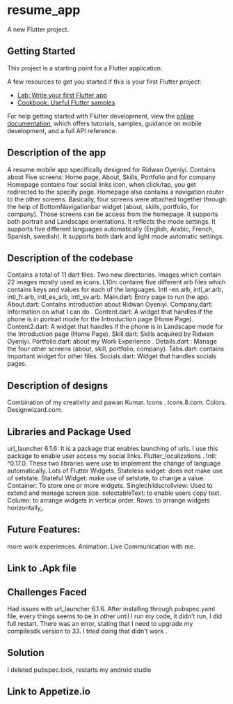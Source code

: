 # resume_app

A new Flutter project.

## Getting Started

This project is a starting point for a Flutter application.

A few resources to get you started if this is your first Flutter project:

- [Lab: Write your first Flutter app](https://docs.flutter.dev/get-started/codelab)
- [Cookbook: Useful Flutter samples](https://docs.flutter.dev/cookbook)

For help getting started with Flutter development, view the
[online documentation](https://docs.flutter.dev/), which offers tutorials,
samples, guidance on mobile development, and a full API reference.

## Description of the app
A resume mobile app specifically designed for Ridwan Oyeniyi.
Contains about Five screens: Home page, About, Skills, Portfolio and for company
Homepage contains four social links icon, when click/tap, you get redirected to the specify page.
Homepage also contains a navigation router to the other screens.
Basically, four screens were attached together through the help of BottomNavigationbar widget (about, skills, portfolio, for company). Those screens can be access from the homepage.
It supports both portrait and Landscape orientations.
It reflects the mode settings.
It supports five different languages automatically (English, Arabic, French, Spanish, swedish).
It supports both dark and light mode automatic settings.


## Description of the codebase
Contains a total of 11 dart files.
Two new directories.
 Images which contain 22 images mostly used as icons.
L10n: contains five different arb files which contains keys and values for each of the languages.
Intl -en.arb, intl_ar.arb, intl_fr.arb, intl_es_arb, intl_sv.arb.
Main.dart: Entry page to run the app.
About.dart: Contains introduction about Ridwan Oyeniyi.
Company,dart: Information on what I can do .
Content.dart: A widget that handles if the phone is in portrait mode for the Introduction page (Home Page).
Content2.dart: A widget that handles if the phone is in Landscape mode for the Introduction page (Home Page).
Skill.dart: Skills acquired by Ridwan Oyeniyi.
Portfolio.dart:  about my Work Experience .
Details.dart : Manage the four other screens (about, skill, portfolio, company).
Tabs.dart: contains Important widget for other files.
Socials.dart: Widget that handles socials pages.


## Description of designs
Combination of  my creativity and pawan Kumar.
Icons .
Icons.8.com.
Colors.
Designwizard.com.

## Libraries and Package Used
url_launcher 6.1.6: It is a package that enables launching of urls.
I use this package to enable user access my social links.
Flutter_localizations .
Intl: ^0.17.0.
These two libraries were use to implement the change of language automatically.
Lots of Flutter Widgets.
Stateless widget: does not make use of setstate.
Stateful Widget: make use of setstate, to change a value.
Container: To store one or more widgets.
Singlechildscrollview:  Used to extend and manage screen size.
 selectableText: to enable users copy text.
Column: to arrange widgets in vertical order.
 Rows: to arrange widgets horizontally,.

## Future Features:
more work experiences.
Animation.
Live Communication with me.

## Link to .Apk file



## Challenges Faced
Had issues with url_launcher 6.1.6.
After installing through pubspec.yaml  file, every things seems to be in other until I run my code, it didn’t run, I did full restart.
There was an error, stating that I need to upgrade my compilesdk version to 33. I tried doing that didn’t work .
## Solution
I deleted pubspec.lock, restarts my android studio


## Link to Appetize.io 






